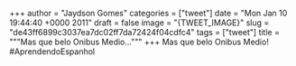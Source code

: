 
+++
author = "Jaydson Gomes"
categories = ["tweet"]
date = "Mon Jan 10 19:44:40 +0000 2011"
draft = false
image = "{TWEET_IMAGE}"
slug = "de43ff6899c3037ea7dc02ff7da72424f04cdfc4"
tags = ["tweet"]
title = """Mas que belo Onibus Medio..."""
+++
Mas que belo Onibus Medio! #AprendendoEspanhol
